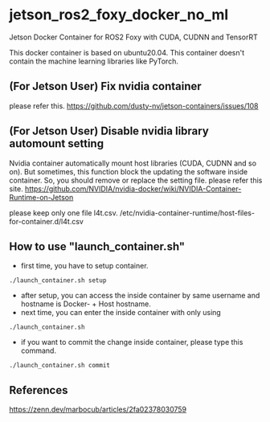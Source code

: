 # jetson_ros2_foxy_docker_no_ml
Jetson Docker Container for ROS2 Foxy with CUDA, CUDNN and TensorRT

This docker container is based on ubuntu20.04.
This container doesn't contain the machine learning libraries like PyTorch. 

## (For Jetson User) Fix nvidia container
please refer this.
https://github.com/dusty-nv/jetson-containers/issues/108

## (For Jetson User) Disable nvidia library automount setting
Nvidia container automatically mount host libraries (CUDA, CUDNN and so on).
But sometimes, this function block the updating the software inside container.
So, you should remove or replace the setting file.
please refer this site.
https://github.com/NVIDIA/nvidia-docker/wiki/NVIDIA-Container-Runtime-on-Jetson

please keep only one file l4t.csv.
/etc/nvidia-container-runtime/host-files-for-container.d/l4t.csv

## How to use "launch_container.sh"
 - first time, you have to setup container.

```
./launch_container.sh setup
```

 - after setup, you can access the inside container by same username and hostname is Docker- + Host hostname.
 - next time, you can enter the inside container with only using

```
./launch_container.sh
```
 - if you want to commit the change inside container, please type this command.

```
./launch_container.sh commit
```

## References
https://zenn.dev/marbocub/articles/2fa02378030759
